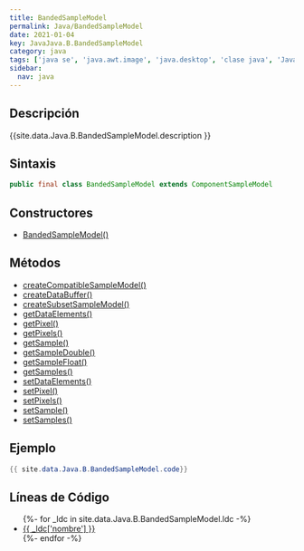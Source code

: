 ```yaml
---
title: BandedSampleModel
permalink: Java/BandedSampleModel
date: 2021-01-04
key: JavaJava.B.BandedSampleModel
category: java
tags: ['java se', 'java.awt.image', 'java.desktop', 'clase java', 'Java 1.0']
sidebar: 
  nav: java
---
```


## Descripción
{{site.data.Java.B.BandedSampleModel.description }}

## Sintaxis
~~~java
public final class BandedSampleModel extends ComponentSampleModel
~~~

## Constructores
* [BandedSampleModel()](/Java/BandedSampleModel/BandedSampleModel/)

## Métodos
* [createCompatibleSampleModel()](/Java/BandedSampleModel/createCompatibleSampleModel)
* [createDataBuffer()](/Java/BandedSampleModel/createDataBuffer)
* [createSubsetSampleModel()](/Java/BandedSampleModel/createSubsetSampleModel)
* [getDataElements()](/Java/BandedSampleModel/getDataElements)
* [getPixel()](/Java/BandedSampleModel/getPixel)
* [getPixels()](/Java/BandedSampleModel/getPixels)
* [getSample()](/Java/BandedSampleModel/getSample)
* [getSampleDouble()](/Java/BandedSampleModel/getSampleDouble)
* [getSampleFloat()](/Java/BandedSampleModel/getSampleFloat)
* [getSamples()](/Java/BandedSampleModel/getSamples)
* [setDataElements()](/Java/BandedSampleModel/setDataElements)
* [setPixel()](/Java/BandedSampleModel/setPixel)
* [setPixels()](/Java/BandedSampleModel/setPixels)
* [setSample()](/Java/BandedSampleModel/setSample)
* [setSamples()](/Java/BandedSampleModel/setSamples)

## Ejemplo
~~~java
{{ site.data.Java.B.BandedSampleModel.code}}
~~~

## Líneas de Código
<ul>
{%- for _ldc in site.data.Java.B.BandedSampleModel.ldc -%}
   <li>
       <a href="{{_ldc['url'] }}">{{ _ldc['nombre'] }}</a>
   </li>
{%- endfor -%}
</ul>
